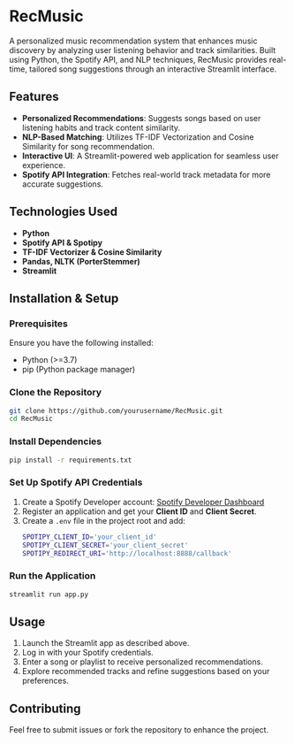 # RecMusic

A personalized music recommendation system that enhances music discovery by analyzing user listening behavior and track similarities. Built using Python, the Spotify API, and NLP techniques, RecMusic provides real-time, tailored song suggestions through an interactive Streamlit interface.

## Features
- **Personalized Recommendations**: Suggests songs based on user listening habits and track content similarity.
- **NLP-Based Matching**: Utilizes TF-IDF Vectorization and Cosine Similarity for song recommendation.
- **Interactive UI**: A Streamlit-powered web application for seamless user experience.
- **Spotify API Integration**: Fetches real-world track metadata for more accurate suggestions.

## Technologies Used
- **Python**
- **Spotify API & Spotipy**
- **TF-IDF Vectorizer & Cosine Similarity**
- **Pandas, NLTK (PorterStemmer)**
- **Streamlit**

## Installation & Setup

### Prerequisites
Ensure you have the following installed:
- Python (>=3.7)
- pip (Python package manager)

### Clone the Repository
```sh
git clone https://github.com/yourusername/RecMusic.git
cd RecMusic
```

### Install Dependencies
```sh
pip install -r requirements.txt
```

### Set Up Spotify API Credentials
1. Create a Spotify Developer account: [Spotify Developer Dashboard](https://developer.spotify.com/dashboard/)
2. Register an application and get your **Client ID** and **Client Secret**.
3. Create a `.env` file in the project root and add:
   ```sh
   SPOTIPY_CLIENT_ID='your_client_id'
   SPOTIPY_CLIENT_SECRET='your_client_secret'
   SPOTIPY_REDIRECT_URI='http://localhost:8888/callback'
   ```

### Run the Application
```sh
streamlit run app.py
```

## Usage
1. Launch the Streamlit app as described above.
2. Log in with your Spotify credentials.
3. Enter a song or playlist to receive personalized recommendations.
4. Explore recommended tracks and refine suggestions based on your preferences.

## Contributing
Feel free to submit issues or fork the repository to enhance the project.


